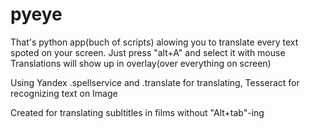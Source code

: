 # pyeye
That's python app(buch of scripts) alowing you to translate every text spoted on your screen.
Just press "alt+A" and select it with mouse 
Translations will show up in overlay(over everything on screen)

Using Yandex .spellservice and .translate for translating, Tesseract for recognizing text on Image

Created for translating subltitles in films without "Alt+tab"-ing
